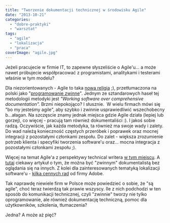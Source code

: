 ```yaml
---
title: "Tworzenie dokumentacji technicznej w środowisku Agile"
date: "2013-10-21"
categories: 
  - "dobre-praktyki"
  - "warsztat"
tags: 
  - "agile"
  - "lokalizacja"
  - "praca"
coverImage: "agile.jpg"
---
```


Jeżeli pracujecie w firmie IT, to zapewne słyszeliście o Agile'u... a może nawet próbujecie współpracować z programistami, analitykami i testerami właśnie w tym modelu?

Dla niezorientowanych - Agile to taka [nowa religia](http://www.agilemanifesto.org/) ;), przetłumaczona na polski jako "[programowanie zwinne](http://pl.wikipedia.org/wiki/Programowanie_zwinne)". Jednym ze sztandarowych haseł tej metodologii metodyki jest _"Working software over comprehensive documentation"._ Brzmi niepokojąco? I słusznie.  W wielu firmach mówi się "bo my jesteśmy agile", aby szybko i zwinnie usprawiedliwić wszechobecny b...ałagan. Na szczęscie znamy jednak miejsca gdzie Agile działa (lepiej lub gorzej), co więcej - pracują tam również dokumentaliści :). I jakoś sobie radzą. Oczywiście, jak każda metodyka, ta również ma swoje wady i zalety. Do wad należą konieczność częstych przeróbek i poprawek oraz mocnej integracji z pozostałymi członkami zespołu. Do zalet - większa zrozumienie potrzeb klienta i specyfiki tworzenia software'u oraz... mocna integracja z pozostałymi członkami zespołu ;).

Więcej na temat Agile'a z perspektywy technical writera [w tym miejscu](http://techwhirl.com/agile-and-tech-comm-writer-challenges-development-teams/). A [tutaj](http://techwhirl.com/can-i-be-an-agile-technical-communicator/) ciekawy artykuł o tym, że można być "zwinnym" dokumentalistą bez oglądania się na innych. Z kolei dla zainteresowanych tematyką lokalizacji software'u - [kilka cennych rad](http://blogs.adobe.com/globalization/five-golden-rules-to-achieve-agile-localization/) od firmy Adobe.

Tak naprawdę niewiele firm w Polsce może powiedzieć o sobie, że "są agile", choć teraz twierdzą tak prawie wszyscy. Ile z nich podchodzi w ten sposób do komunikacji technicznej, czyli "zwinnie" tworzy nie tylko oprogramowanie, ale również dokumentację techniczną, pomoc dla użytkowników, szkolenia, tłumaczenia?

Jedna? A może aż pięć?
